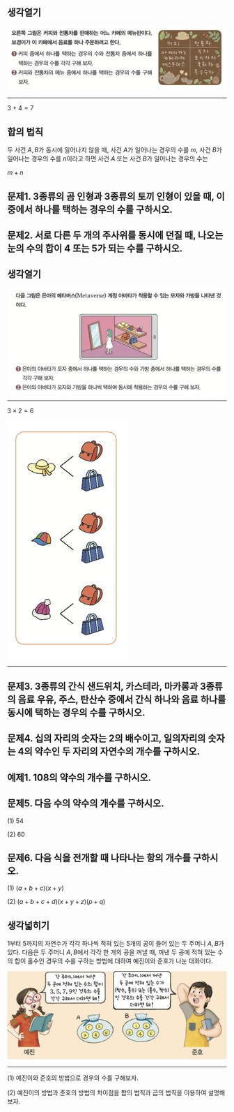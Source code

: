 
## 생각열기

![](Pasted%20image%2020250510213610.png)

---

$3+4=7$

## 합의 법칙

두 사건 $A, B$가 동시에 일어나지 않을 때, 사건 $A$가 일어나는 경우의 수를 $m$, 사건 $B$가 일어나는 경우의 수를 $n$이라고 하면 사건 $A$ 또는 사건 $B$가 일어나는 경우의 수는

$m+n$

## 문제1. 3종류의 곰 인형과 3종류의 토끼 인형이 있을 때, 이 중에서 하나를 택하는 경우의 수를 구하시오. 



## 문제2. 서로 다른 두 개의 주사위를 동시에 던질 때, 나오는 눈의 수의 합이 4 또는 5가 되는 수를 구하시오. 



## 생각열기

![](Pasted%20image%2020250510214445.png)

---

$3\times 2=6$

![20%](Pasted%20image%2020250510215404.png)

---

## 문제3. 3종류의 간식 샌드위치, 카스테라, 마카롱과 3종류의 음료 우유, 주스, 탄산수 중에서 간식 하나와 음료 하나를 동시에 택하는 경우의 수를 구하시오. 



## 문제4. 십의 자리의 숫자는 2의 배수이고, 일의자리의 숫자는 4의 약수인 두 자리의 자연수의 개수를 구하시오. 



## 예제1. 108의 약수의 개수를 구하시오. 



## 문제5. 다음 수의 약수의 개수를 구하시오. 

(1) 54

(2) 60

## 문제6. 다음 식을 전개할 때 나타나는 항의 개수를 구하시오. 

(1) $(a+b+c)(x+y)$

(2) $(a+b+c+d)(x+y+z)(p+q)$



## 생각넓히기

1부터 5까지의 자연수가 각각 하나씩 적혀 있는 5개의 공이 들어 있는 두 주머니 $A, B$가 있다. 다음은 두 주머니 $A, B$에서 각각 한 개의 공을 꺼낼 때, 꺼낸 두 공에 적혀 있는 수의 합이 홀수인 경우의 수를 구하는 방법에 대하여 예진이와 준호가 나눈 대화이다. 

![](Pasted%20image%2020250510221922.png)

---

(1) 예진이와 준호의 방법으로 경우의 수를 구해보자.

(2) 예진이의 방법과 준호의 방법의 차이점을 합의 법칙과 곱의 법칙을 이용하여 설명해 보자. 

